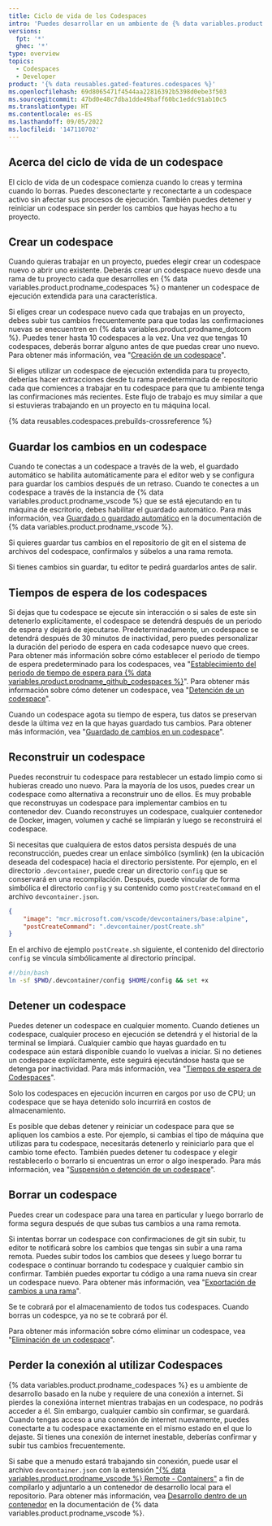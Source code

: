 ```yaml
---
title: Ciclo de vida de los Codespaces
intro: 'Puedes desarrollar en un ambiente de {% data variables.product.prodname_codespaces %} y mantener tus datos a lo largo de todo el ciclo de vida del codespace.'
versions:
  fpt: '*'
  ghec: '*'
type: overview
topics:
  - Codespaces
  - Developer
product: '{% data reusables.gated-features.codespaces %}'
ms.openlocfilehash: 69d8065471f4544aa22816392b5398d0ebe3f503
ms.sourcegitcommit: 47bd0e48c7dba1dde49baff60bc1eddc91ab10c5
ms.translationtype: HT
ms.contentlocale: es-ES
ms.lasthandoff: 09/05/2022
ms.locfileid: '147110702'
---
```

## Acerca del ciclo de vida de un codespace

El ciclo de vida de un codespace comienza cuando lo creas y termina cuando lo borras. Puedes desconectarte y reconectarte a un codespace activo sin afectar sus procesos de ejecución. También puedes detener y reiniciar un codespace sin perder los cambios que hayas hecho a tu proyecto.

## Crear un codespace

Cuando quieras trabajar en un proyecto, puedes elegir crear un codespace nuevo o abrir uno existente. Deberás crear un codespace nuevo desde una rama de tu proyecto cada que desarrolles en {% data variables.product.prodname_codespaces %} o mantener un codespace de ejecución extendida para una característica.

Si eliges crear un codespace nuevo cada que trabajas en un proyecto, debes subir tus cambios frecuentemente para que todas las confirmaciones nuevas se enecuentren en {% data variables.product.prodname_dotcom %}. Puedes tener hasta 10 codespaces a la vez. Una vez que tengas 10 codespaces, deberás borrar alguno antes de que puedas crear uno nuevo. Para obtener más información, vea "[Creación de un codespace](/codespaces/developing-in-codespaces/creating-a-codespace)".

Si eliges utilizar un codespace de ejecución extendida para tu proyecto, deberías hacer extracciones desde tu rama predeterminada de repositorio cada que comiences a trabajar en tu codespace para que tu ambiente tenga las confirmaciones más recientes. Este flujo de trabajo es muy similar a que si estuvieras trabajando en un proyecto en tu máquina local. 

{% data reusables.codespaces.prebuilds-crossreference %}

## Guardar los cambios en un codespace

Cuando te conectas a un codespace a través de la web, el guardado automático se habilita automáticamente para el editor web y se configura para guardar los cambios después de un retraso. Cuando te conectes a un codespace a través de la instancia de {% data variables.product.prodname_vscode %} que se está ejecutando en tu máquina de escritorio, debes habilitar el guardado automático. Para más información, vea [Guardado o guardado automático](https://code.visualstudio.com/docs/editor/codebasics#_save-auto-save) en la documentación de {% data variables.product.prodname_vscode %}.

Si quieres guardar tus cambios en el repositorio de git en el sistema de archivos del codespace, confírmalos y súbelos a una rama remota.

Si tienes cambios sin guardar, tu editor te pedirá guardarlos antes de salir.

## Tiempos de espera de los codespaces

Si dejas que tu codespace se ejecute sin interacción o si sales de este sin detenerlo explícitamente, el codespace se detendrá después de un periodo de espera y dejará de ejecutarse. Predeterminadamente, un codespace se detendrá después de 30 minutos de inactividad, pero puedes personalizar la duración del periodo de espera en cada codesapce nuevo que crees. Para obtener más información sobre cómo establecer el periodo de tiempo de espera predeterminado para los codespaces, vea "[Establecimiento del periodo de tiempo de espera para {% data variables.product.prodname_github_codespaces %}](/codespaces/customizing-your-codespace/setting-your-timeout-period-for-github-codespaces)". Para obtener más información sobre cómo detener un codespace, vea "[Detención de un codespace](#stopping-a-codespace)".

Cuando un codespace agota su tiempo de espera, tus datos se preservan desde la última vez en la que hayas guardado tus cambios. Para obtener más información, vea "[Guardado de cambios en un codespace](#saving-changes-in-a-codespace)".

## Reconstruir un codespace

Puedes reconstruir tu codespace para restablecer un estado limpio como si hubieras creado uno nuevo. Para la mayoría de los usos, puedes crear un codespace como alternativa a reconstruir uno de ellos. Es muy probable que reconstruyas un codespace para implementar cambios en tu contenedor dev. Cuando reconstruyes un codespace, cualquier contenedor de Docker, imagen, volumen y caché se limpiarán y luego se reconstruirá el codespace.

Si necesitas que cualquiera de estos datos persista después de una reconstrucción, puedes crear un enlace simbólico (symlink) (en la ubicación deseada del codespace) hacia el directorio persistente. Por ejemplo, en el directorio `.devcontainer`, puede crear un directorio `config` que se conservará en una recompilación. Después, puede vincular de forma simbólica el directorio `config` y su contenido como `postCreateCommand` en el archivo `devcontainer.json`.

```json  
{
    "image": "mcr.microsoft.com/vscode/devcontainers/base:alpine",
    "postCreateCommand": ".devcontainer/postCreate.sh"
}
```

En el archivo de ejemplo `postCreate.sh` siguiente, el contenido del directorio `config` se vincula simbólicamente al directorio principal.

```bash
#!/bin/bash
ln -sf $PWD/.devcontainer/config $HOME/config && set +x
```

## Detener un codespace

Puedes detener un codespace en cualquier momento. Cuando detienes un codespace, cualquier proceso en ejecución se detendrá y el historial de la terminal se limpiará. Cualquier cambio que hayas guardado en tu codespace aún estará disponible cuando lo vuelvas a iniciar. Si no detienes un codespace explícitamente, este seguirá ejecutándose hasta que se detenga por inactividad. Para más información, vea "[Tiempos de espera de Codespaces](#codespaces-timeouts)".

Solo los codespaces en ejecución incurren en cargos por uso de CPU; un codespace que se haya detenido solo incurrirá en costos de almacenamiento.

Es posible que debas detener y reiniciar un codespace para que se apliquen los cambios a este. Por ejemplo, si cambias el tipo de máquina que utilizas para tu codespace, necesitarás detenerlo y reiniciarlo para que el cambio tome efecto. También puedes detener tu codespace y elegir restablecerlo o borrarlo si encuentras un error o algo inesperado. Para más información, vea "[Suspensión o detención de un codespace](/codespaces/codespaces-reference/using-the-command-palette-in-codespaces#suspending-or-stopping-a-codespace)".

## Borrar un codespace

Puedes crear un codespace para una tarea en particular y luego borrarlo de forma segura después de que subas tus cambios a una rama remota.

Si intentas borrar un codespace con confirmaciones de git sin subir, tu editor te notificará sobre los cambios que tengas sin subir a una rama remota. Puedes subir todos los cambios que desees y luego borrar tu codespace o continuar borrando tu codespace y cualquier cambio sin confirmar. También puedes exportar tu código a una rama nueva sin crear un codespace nuevo. Para obtener más información, vea "[Exportación de cambios a una rama](/codespaces/troubleshooting/exporting-changes-to-a-branch)".

Se te cobrará por el almacenamiento de todos tus codespaces. Cuando borras un codespce, ya no se te cobrará por él.

Para obtener más información sobre cómo eliminar un codespace, vea "[Eliminación de un codespace](/codespaces/developing-in-codespaces/deleting-a-codespace)".

## Perder la conexión al utilizar Codespaces

{% data variables.product.prodname_codespaces %} es u ambiente de desarrollo basado en la nube y requiere de una conexión a internet. Si pierdes la conexióna internet mientras trabajas en un codespace, no podrás acceder a él. Sin embargo, cualquier cambio sin confirmar, se guardará. Cuando tengas acceso a una conexión de internet nuevamente, puedes conectarte a tu codespace exactamente en el mismo estado en el que lo dejaste. Si tienes una conexión de internet inestable, deberías confirmar y subir tus cambios frecuentemente.

Si sabe que a menudo estará trabajando sin conexión, puede usar el archivo `devcontainer.json` con la extensión ["{% data variables.product.prodname_vscode %} Remote - Containers"](https://marketplace.visualstudio.com/items?itemName=ms-vscode-remote.remote-containers) a fin de compilarlo y adjuntarlo a un contenedor de desarrollo local para el repositorio. Para obtener más información, vea [Desarrollo dentro de un contenedor](https://code.visualstudio.com/docs/remote/containers) en la documentación de {% data variables.product.prodname_vscode %}.
